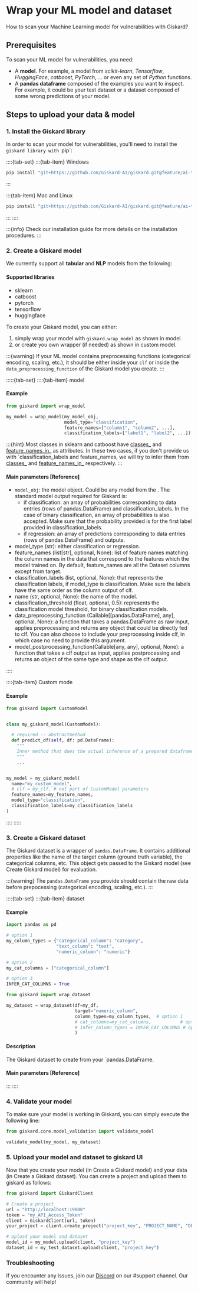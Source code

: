 # Wrap your ML model and dataset

How to scan your Machine Learning model for vulnerabilities with Giskard?

## Prerequisites

To scan your ML model for vulnerabilities, you need:

- A **model**. For example, a model from *scikit-learn*, *Tensorflow*, *HuggingFace*, *catboost*, *PyTorch*, ... or even
  any set of *Python* functions.
- A **pandas dataframe** composed of the examples you want to inspect. For example, it could be your test dataset or a
  dataset composed of some wrong predictions of your model.

## Steps to upload your data & model

### 1. Install the Giskard library

In order to scan your model for vulnerabilities, you'll need to install the `giskard library with `pip`:

::::{tab-set}
:::{tab-item} Windows

```sh
pip install "git+https://github.com/Giskard-AI/giskard.git@feature/ai-test-v2-merged#subdirectory=python-client" --user
```

:::

:::{tab-item} Mac and Linux

```sh
pip install "git+https://github.com/Giskard-AI/giskard.git@feature/ai-test-v2-merged#subdirectory=python-client"
```

:::
::::

:::{info}
Check our installation guide for more details on the installation procedures.
:::

### 2. Create a Giskard model

We currently support all **tabular** and **NLP** models from the following:

#### Supported libraries

- sklearn
- catboost
- pytorch
- tensorflow
- huggingface

To create your Giskard model, you can either:

1. simply wrap your model with `giskard.wrap_model` as shown in model.
2. or create you own wrapper (if needed) as shown in custom model.

:::{warning}
If your ML model contains preprocessing functions (categorical encoding, scaling, etc.), it should be either inside your
`clf` or inside the `data_preprocessing_function` of the Giskard model you create.
:::

:::::{tab-set}
::::{tab-item} model

#### Example

```python
from giskard import wrap_model

my_model = wrap_model(my_model_obj,
                      model_type="classification",
                      feature_names=["column1", "column2", ...],
                      classification_labels=["label1", "label2", ...])
```

:::{hint}
Most classes in sklearn and catboost
have [classes_](https://scikit-learn.org/stable/modules/generated/sklearn.feature_selection.RFE.html#sklearn.feature_selection.RFE.classes_)
and [feature_names_in_](https://scikit-learn.org/stable/modules/generated/sklearn.pipeline.Pipeline.html#sklearn.pipeline.Pipeline.feature_names_in_)
as attributes. In these two cases, if you don't
provide us with `classification_labels and feature_names, we will try to infer them
from [classes_](https://scikit-learn.org/stable/modules/generated/sklearn.feature_selection.RFE.html#sklearn.feature_selection.RFE.classes_)
and [feature_names_in_](https://scikit-learn.org/stable/modules/generated/sklearn.pipeline.Pipeline.html#sklearn.pipeline.Pipeline.feature_names_in_)
respectively.
:::

#### Main parameters [Reference]

- `model_obj`: the model object. Could be any model from the . The standard model output required for Giskard is:
  - if classification: an array of probabilities corresponding to data entries (rows of pandas.DataFrame) and
    classification_labels. In the case of binary classification, an array of probabilities is also accepted. Make sure
    that the probability provided is for the first label provided in classification_labels.
  - if regression: an array of predictions corresponding to data entries (rows of pandas.DataFrame) and outputs.
- model_type (str):  either classification or regression.
- feature_names (list[str], optional, None): list of feature names matching the column names in the data that
  correspond
  to the features which the model trained on. By default, feature_names are all the Dataset columns except from
  target.
- classification_labels (list, optional, None): that represents the classification labels, if model_type is
  classification. Make sure the labels have the same order as the column output of clf.
- name (str, optional, None): the name of the model.
- classification_threshold (float, optional, 0.5): represents the classification model threshold, for binary
  classification models.
- data_preprocessing_function (Callable[[pandas.DataFrame], any], optional, None): a function that takes a
  pandas.DataFrame as raw input, applies preprocessing and returns any object that could be directly fed to clf. You
  can
  also choose to include your preprocessing inside clf, in which case no need to provide this argument.
- model_postprocessing_function(Callable[any, any], optional, None): a function that takes a clf output as input,
  applies postprocessing and returns an object of the same type and shape as the clf output.

::::

::::{tab-item} Custom mode

#### Example

```python
from giskard import CustomModel


class my_giskard_model(CustomModel):

  # required -- abstractmethod
  def predict_df(self, df: pd.DataFrame):
    """
    Inner method that does the actual inference of a prepared dataframe
    """
    ...


my_model = my_giskard_model(
  name="my_custom_model",
  # clf = my_clf, # not part of CustomModel parameters
  feature_names=my_feature_names,
  model_type="classification",
  classification_labels=my_classification_labels
)
```

::::
:::::

### 3. Create a Giskard dataset

The Giskard dataset is a wrapper of `pandas.DataFrame`. It contains additional properties like the name of the target
column (ground truth variable), the categorical columns, etc. This object gets passed to the Giskard model (see Create
Giskard model) for evaluation.

:::{warning}
The `pandas.DataFrame` you provide should contain the raw data before prepocessing (categorical encoding, scaling,
etc.).
:::

::::{tab-set}
:::{tab-item} dataset

#### Example

```python
import pandas as pd

# option 1
my_column_types = {"categorical_column": "category",
                   "text_column": "text",
                   "numeric_column": "numeric"}

# option 2                 
my_cat_columns = ["categorical_column"]

# option 3
INFER_CAT_COLUMNS = True

from giskard import wrap_dataset

my_dataset = wrap_dataset(df=my_df,
                          target="numeric_column",
                          column_types=my_column_types,  # option 1
                          # cat_columns=my_cat_columns,           # option 2
                          # infer_column_types = INFER_CAT_COLUMNS # option 3
                          )
```

#### Description

The Giskard dataset to create from your `pandas.DataFrame.

#### Main parameters [Reference]

:::
::::

### 4. Validate your model

To make sure your model is working in Giskard, you can simply execute the following line:

```python
from giskard.core.model_validation import validate_model

validate_model(my_model, my_dataset)
```

### 5. Upload your model and dataset to giskard UI

Now that you create your model (in Create a Giskard model) and your data (in Create a Giskard dataset). You can create a
project and upload them to giskard as follows:

```python
from giskard import GiskardClient

# Create a project
url = "http://localhost:19000"
token = "my_API_Access_Token"
client = GiskardClient(url, token)
your_project = client.create_project("project_key", "PROJECT_NAME", "DESCRIPTION")

# Upload your model and dataset
model_id = my_model.upload(client, "project_key")
dataset_id = my_test_dataset.upload(client, "project_key")
```

### Troubleshooting

If you encounter any issues, join our [Discord](https://discord.gg/fkv7CAr3FE) on our #support channel. Our community
will help! 
